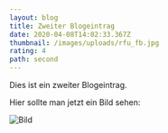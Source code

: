 ```yaml
---
layout: blog
title: Zweiter Blogeintrag
date: 2020-04-08T14:02:33.367Z
thumbnail: /images/uploads/rfu_fb.jpg
rating: 4
path: second
---
```

Dies ist ein zweiter Blogeintrag.

Hier sollte man jetzt ein Bild sehen:

![](/images/uploads/another.png "Bild")